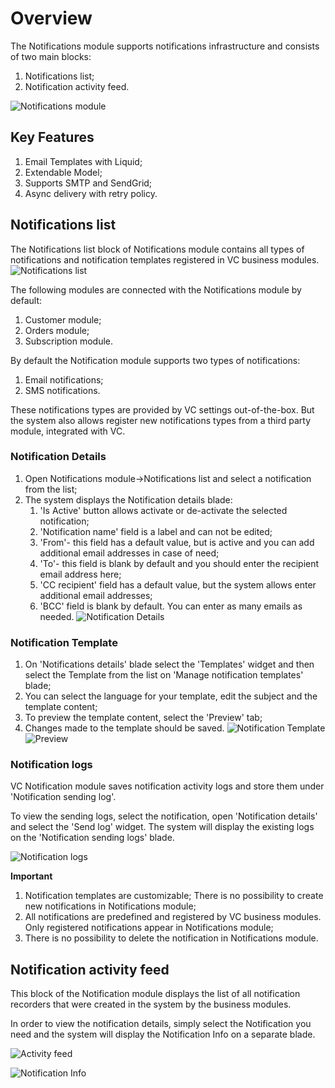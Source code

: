 # Overview

The Notifications module supports notifications infrastructure and consists of two main blocks:

1. Notifications list;
1. Notification activity feed.

![Notifications module](media/screen-notifications-module.png)

## Key Features

1. Email Templates with Liquid;
1. Extendable Model;
1. Supports SMTP and SendGrid;
1. Async delivery with retry policy.

## Notifications list

The Notifications list block of Notifications module contains all types of notifications and notification templates registered in VC business modules.
![Notifications list](media/screen-notifications-list.png)

The following modules are connected with the Notifications module by default:

1. Customer module;
1. Orders module;
1. Subscription module.

By default the Notification module supports two types of notifications:

1. Email notifications;
1. SMS notifications.

These notifications types are provided by VC settings out-of-the-box. But the system also allows register new notifications types from a third party module, integrated with VC.

### Notification Details

1. Open Notifications module->Notifications list and select a notification from the list;
1. The system displays the Notification details blade:
     1. 'Is Active' button allows activate or de-activate the selected notification;
     1. 'Notification name' field is a label and can not be edited;
     1. 'From'- this field has a default value, but is active and you can add additional email addresses in case of need;
     1. 'To'- this field is blank by default and you should enter the recipient email address here;
     1. 'CC recipient' field has a default value, but the system allows enter additional email addresses;
     1. 'BCC' field is blank by default. You can enter as many emails as needed.
![Notification Details](media/screen-notification-details.png)

### Notification Template

1. On 'Notifications details' blade select the 'Templates' widget and then select the Template from the list on 'Manage notification templates' blade;
1. You can select the language for your template, edit the subject and the template content;
1. To preview the template content, select  the 'Preview' tab;
1. Changes made to the template should be saved.
![Notification Template](media/screen-notification-template.png)
![Preview](media/screen-notification-template-preview.png)

### Notification logs

VC Notification module saves notification activity logs and store them under 'Notification sending log'.

To view the sending logs, select the notification, open 'Notification details' and select the 'Send log' widget.
The system will display the existing logs on the 'Notification sending logs' blade.

![Notification logs](media/screen-sending-logs.png)

 **Important** 
 
 1. Notification templates are customizable;
 There is no possibility to create new notifications in Notifications module;
 1. All notifications are predefined and registered by VC business modules. Only registered notifications appear in Notifications module;
 1. There is no possibility to delete the notification in Notifications module.

## Notification activity feed

This block of the Notification module displays the list of all notification recorders that were created in the system by the business modules. 

In order to view the notification details, simply select the Notification you need and the system will display the Notification Info on a separate blade.

![Activity feed](media/screen-notification-activity-feed.png)

![Notification Info](media/screen-notification-info.png)
